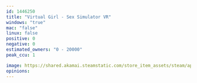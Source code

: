 ```yaml
---
id: 1446250
title: "Virtual Girl - Sex Simulator VR"
windows: "true"
mac: "false"
linux: false
positive: 0
negative: 0
estimated_owners: "0 - 20000"
peak_ccu: 1

image: https://shared.akamai.steamstatic.com/store_item_assets/steam/apps/1446250/header.jpg?t=1734675796
opinions:
---
```

